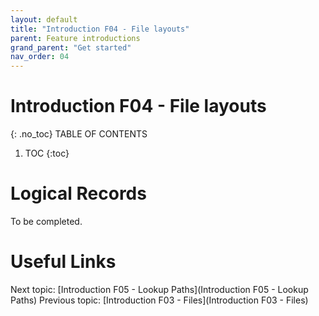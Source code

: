 ```yaml
---
layout: default
title: "Introduction F04 - File layouts"
parent: Feature introductions
grand_parent: "Get started"
nav_order: 04
---
```


# Introduction F04 - File layouts
{: .no_toc}
TABLE OF CONTENTS
1. TOC
{:toc}

# Logical Records
To be completed.



# Useful Links
Next topic: [Introduction F05 - Lookup Paths](Introduction F05 - Lookup Paths)
Previous topic: [Introduction F03 - Files](Introduction F03 - Files)

